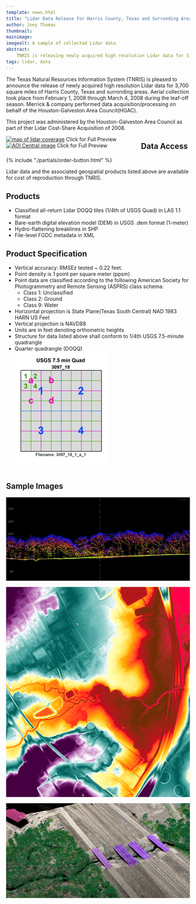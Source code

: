 ```yaml
---
template: news.html
title: "Lidar Data Release For Harris County, Texas and Surronding Areas "
author: Joey Thomas
thumbnail: 
mainimage: 
imagealt: A sample of collected Lidar data
abstract: 
    TNRIS is releasing newly acquired high resolution Lidar data for 3,700 square miles of Central East Texas data 
tags: lidar, data
---
```


The Texas Natural Resources Information System (TNRIS) is pleased to announce the release of newly acquired high resolution Lidar data for 3,700 square miles of Harris County, Texas and surronding areas.   Aerial collection took place from February 1, 2008 through March 4, 2008 during the leaf-off season.  Merrick & company performed data acquisition/processing on behalf of the Houston-Galveston Area Councit(HGAC).

This project was administered by the Houston-Galveston Area Council as part of ther Lidar Cost-Share Acquisition of 2008. </p>

<div style="float: left; width: 350px; margin-right: 20px">
<a href="{{m.link('static/images/updates/2013/lidar-data-release-north-central/AOI_North_3090_full.jpg')}}" alt="map of lidar coverage"><img src="{{m.link('static/images/updates/2013/lidar-data-release-north-central/AOI_North_3090_small.jpg')}}" alt="map of lidar coverage"></a>
<caption style="font-size: 10px;">Click for Full Preview</caption>
</div>
<div style="float: left; width: 350px;">
<a href="{{m.link('static/images/updates/2013/lidar-data-release-north-central/AOI_Central.jpg')}}" alt="Aoi Central Image"><img src="{{m.link('static/images/updates/2013/lidar-data-release-north-central/AOI_Central_small.jpg')}}" alt="AOI Central image"></a>
<caption style="font-size: 10px;">Click for Full Preview</caption>
</div>

## Data Access
<div class="media">
  <div class="media-left">
    {% include "./partials/order-button.html" %}
  </div>
  <div class="media-body">
    <p>Lidar data and the associated geospatial products listed above are available for cost of reproduction through TNRIS.</p>
  </div>
</div>

## Products

- Classified all-return Lidar DOQQ tiles (1/4th of USGS Quad) in LAS 1.1 format
- Bare-earth digital elevation model (DEM) in USGS .dem format (1-meter)
- Hydro-flattening  breaklines in SHP
- File-level FGDC metadata in XML

## Product Specification

- Vertical accuracy: RMSEz tested ~ 0.22 feet.
- Point density is 1 point per square meter (ppsm) 
- Point data are classified according to the following American Society for Photogrammetry and Remote Sensing (ASPRS) class schema:
	- Class 1: Unclassified
	- Class 2: Ground			
	- Class 9: Water
- Horizontal projection is State Plane(Texas South Central) NAD 1983 HARN US Feet
- Vertical projection is NAVD88 
- Units are in feet denoting orthometric heights
- Structure for data listed above shall conform to 1/4th USGS 7.5-minute quadrangle
- Quarter quadrangle (DOQQ)<br>
![A diagram of the DOQQ grid system](static/images/data/quad.png)

## Sample Images

![A sample of collected LiDAR data](static/images/updates/2013/lidar-data-release-north-central/image001.jpg)

![A sample of collected LiDAR data](static/images/updates/2013/lidar-data-release-north-central/image003.png)

![A sample of collected LiDAR data](static/images/updates/2013/lidar-data-release-north-central/image004.png)
